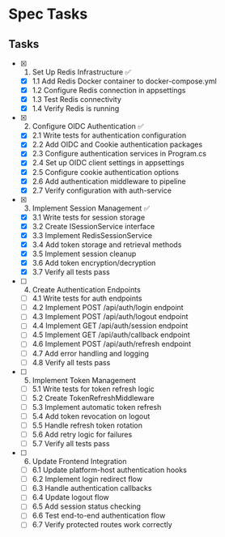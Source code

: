 # Spec Tasks

## Tasks

- [x] 1. Set Up Redis Infrastructure ✅
  - [x] 1.1 Add Redis Docker container to docker-compose.yml
  - [x] 1.2 Configure Redis connection in appsettings
  - [x] 1.3 Test Redis connectivity
  - [x] 1.4 Verify Redis is running

- [x] 2. Configure OIDC Authentication ✅
  - [x] 2.1 Write tests for authentication configuration
  - [x] 2.2 Add OIDC and Cookie authentication packages
  - [x] 2.3 Configure authentication services in Program.cs
  - [x] 2.4 Set up OIDC client settings in appsettings
  - [x] 2.5 Configure cookie authentication options
  - [x] 2.6 Add authentication middleware to pipeline
  - [x] 2.7 Verify configuration with auth-service

- [x] 3. Implement Session Management ✅
  - [x] 3.1 Write tests for session storage
  - [x] 3.2 Create ISessionService interface
  - [x] 3.3 Implement RedisSessionService
  - [x] 3.4 Add token storage and retrieval methods
  - [x] 3.5 Implement session cleanup
  - [x] 3.6 Add token encryption/decryption
  - [x] 3.7 Verify all tests pass

- [ ] 4. Create Authentication Endpoints
  - [ ] 4.1 Write tests for auth endpoints
  - [ ] 4.2 Implement POST /api/auth/login endpoint
  - [ ] 4.3 Implement POST /api/auth/logout endpoint
  - [ ] 4.4 Implement GET /api/auth/session endpoint
  - [ ] 4.5 Implement GET /api/auth/callback endpoint
  - [ ] 4.6 Implement POST /api/auth/refresh endpoint
  - [ ] 4.7 Add error handling and logging
  - [ ] 4.8 Verify all tests pass

- [ ] 5. Implement Token Management
  - [ ] 5.1 Write tests for token refresh logic
  - [ ] 5.2 Create TokenRefreshMiddleware
  - [ ] 5.3 Implement automatic token refresh
  - [ ] 5.4 Add token revocation on logout
  - [ ] 5.5 Handle refresh token rotation
  - [ ] 5.6 Add retry logic for failures
  - [ ] 5.7 Verify all tests pass

- [ ] 6. Update Frontend Integration
  - [ ] 6.1 Update platform-host authentication hooks
  - [ ] 6.2 Implement login redirect flow
  - [ ] 6.3 Handle authentication callbacks
  - [ ] 6.4 Update logout flow
  - [ ] 6.5 Add session status checking
  - [ ] 6.6 Test end-to-end authentication flow
  - [ ] 6.7 Verify protected routes work correctly